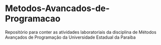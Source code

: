 # Metodos-Avancados-de-Programacao
Repositório para conter as atividades laboratoriais da disciplina de Métodos Avançados de Programação da Universidade Estadual da Paraiba
